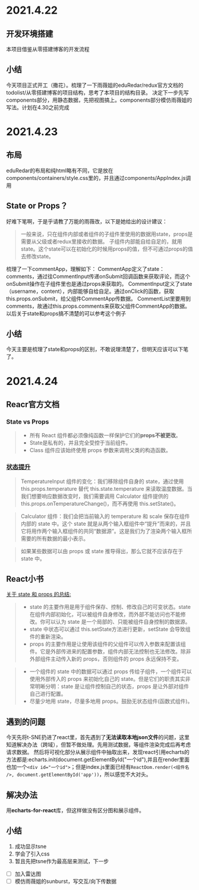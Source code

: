 # 2021.4.22
## 开发环境搭建
本项目借鉴从零搭建博客的开发流程

## 小结
今天项目正式开工（撒花）。梳理了一下雨薇姐的eduRedar/redux官方文档的todolist/从零搭建博客的项目结构，思考了本项目的结构目录。
决定下一步先写components部分，用静态数据，先把视图搞上。components部分模仿雨薇姐的写法。计划在4.30之前完成

# 2021.4.23
## 布局
eduRedar的布局和纯html略有不同，它是放在components/containers/style.css里的，并且通过components/AppIndex.js调用

## State or Props？
好难下笔啊，于是乎请教了万能的雨薇改，以下是她给出的设计建议：
> 一般来说，只在组件内部或者组件的子组件里使用的数据用state，props是需要从父级或者redux里接收的数据。
> 子组件内部能自给自足的，就用state。这个state可以在初始化的时候用props的值，但不可通过props的值去修改state。


梳理了一下commentApp，理解如下：
CommentApp定义了state：comments，通过往CommentInput传递onSubmit回调函数来获取评论，而这个onSubmit操作在子组件里也是通过props来获取的。
CommentInput定义了state（username，content），内部能够自给自足。通过onClick的函数，获取this.props.onSubmit，给父组件CommentApp传数据。
CommentList里要用到comments，故通过this.props.comments来获取父组件CommentApp的数据。
以后关于state和props搞不清楚的可以参考这个例子

## 小结
今天主要是梳理了state和props的区别，不敢说理清楚了，但明天应该可以下笔了。

# 2021.4.24
## Reacr官方文档

### State vs Props
> * 所有 React 组件都必须像纯函数一样保护它们的**props不被更改**。
> * State是私有的，并且完全受控于当前组件。
> * Class 组件应该始终使用 props 参数来调用父类的构造函数。

### [状态提升](https://react.docschina.org/docs/lifting-state-up.html#lifting-state-up)
> TemperatureInput 组件的变化：我们移除组件自身的 state，通过使用 this.props.temperature 替代 this.state.temperature 来读取温度数据。当我们想要响应数据改变时，我们需要调用 Calculator 组件提供的 this.props.onTemperatureChange()，而不再使用 this.setState()。

> Calculator 组件：我们会把当前输入的 temperature 和 scale 保存在组件内部的 state 中。这个 state 就是从两个输入框组件中“提升”而来的，并且它将用作两个输入框组件的共同“数据源”。这是我们为了渲染两个输入框所需要的所有数据的最小表示。

> 如果某些数据可以由 props 或 state 推导得出，那么它就不应该存在于 state 中。

## React小书
[关于 state 和 props 的总结:](https://www.yuque.com/studys/react/gzmasu)
> * state 的主要作用是用于组件保存、控制、修改自己的可变状态。state 在组件内部初始化，可以被组件自身修改，而外部不能访问也不能修改。你可以认为 state 是一个局部的、只能被组件自身控制的数据源。
> * state 中状态可以通过 this.setState方法进行更新，setState 会导致组件的重新渲染。
> * props 的主要作用是让使用该组件的父组件可以传入参数来配置该组件。它是外部传进来的配置参数，组件内部无法控制也无法修改。除非外部组件主动传入新的 props，否则组件的 props 永远保持不变。

> * 一个组件的 state 中的数据可以通过 props 传给子组件，一个组件可以使用外部传入的 props 来初始化自己的 state。但是它们的职责其实非常明晰分明：state 是让组件控制自己的状态，props 是让外部对组件自己进行配置。
> * 尽量少地用 state，尽量多地用 props。鼓励无状态组件(函数式组件)。

## 遇到的问题
今天先将t-SNE扔进了react里，首先遇到了**无法读取本地json文件**的问题，这里知道解决办法（跨域），但暂不做处理。先用测试数据，等组件渲染完成后再考虑请求数据。
然后将可视化部分从展示组件中抽取出来，发现react引用echarts的方法都是:echarts.init(document.getElementById("一个id"),并且在render里面也加一个```<div id="一个id">```；但是index.js里面已经有```ReactDom.render(<组件名 />, document.getElementById('app'))```，所以感觉不大对头。

## 解决办法
用**echarts-for-react**库，但这样做没有区分图和展示组件。

## 小结
1. 成功显示tsne
2. 学会了引入css
3. 暂且先把tsne作为最高层来测试，下一步
- [ ] 加入雷达图
- [ ] 模仿雨薇姐的sunburst，写交互/向下传数据